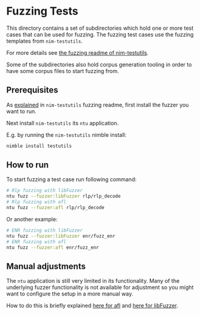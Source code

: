# Fuzzing Tests
This directory contains a set of subdirectories which hold one or more test cases that can be used for fuzzing.
The fuzzing test cases use the fuzzing templates from `nim-testutils`.

For more details see [the fuzzing readme of nim-testutils](https://github.com/status-im/nim-testutils/tree/master/testutils/fuzzing).

Some of the subdirectories also hold corpus generation tooling in order to have some corpus files to start fuzzing from.

## Prerequisites
As [explained](https://github.com/status-im/nim-testutils/tree/master/testutils/fuzzing#supported-fuzzers)
in `nim-testutils` fuzzing readme, first install the fuzzer you want to run.

Next install `nim-testutils` its `ntu` application.

E.g. by running the `nim-testutils` nimble install:
```sh
nimble install testutils
```

## How to run
To start fuzzing a test case run following command:
```sh
# Rlp fuzzing with libFuzzer
ntu fuzz --fuzzer:libFuzzer rlp/rlp_decode
# Rlp fuzzing with afl
ntu fuzz --fuzzer:afl rlp/rlp_decode
```
Or another example:
```sh
# ENR fuzzing with libFuzzer
ntu fuzz --fuzzer:libFuzzer enr/fuzz_enr
# ENR fuzzing with afl
ntu fuzz --fuzzer:afl enr/fuzz_enr
```

## Manual adjustments
The `ntu` application is still very limited in its functionality. Many of the underlying fuzzer functionality is not available for adjustment so you might want to configure the setup in a more manual way. 

How to do this is briefly explained [here for afl](https://github.com/status-im/nim-testutils/blob/master/testutils/fuzzing/readme.md#manually-with-afl) and [here for libFuzzer](https://github.com/status-im/nim-testutils/blob/master/testutils/fuzzing/readme.md#manually-with-libfuzzer).
